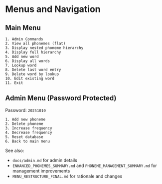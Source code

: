 # Menus and Navigation

## Main Menu
```
1. Admin Commands
2. View all phonemes (flat)
3. Display nested phoneme hierarchy
4. Display full hierarchy
5. Add new word
6. Display all words
7. Lookup word
8. Delete last word entry
9. Delete word by lookup
10. Edit existing word
11. Exit
```

## Admin Menu (Password Protected)
Password: `20251010`
```
1. Add new phoneme
2. Delete phoneme
3. Increase frequency
4. Decrease frequency
5. Reset database
6. Back to main menu
```

See also:
- `docs/admin.md` for admin details
- `ENHANCED_PHONEMES_SUMMARY.md` and `PHONEME_MANAGEMENT_SUMMARY.md` for management improvements
- `MENU_RESTRUCTURE_FINAL.md` for rationale and changes